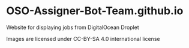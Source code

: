 # OSO-Assigner-Bot-Team.github.io
Website for displaying jobs from DigitalOcean Droplet

Images are licensed under CC-BY-SA 4.0 international license
